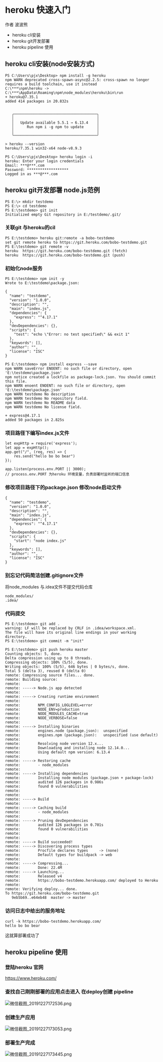 # heroku 快速入门


作者 波波熊

- heroku cli安装
- heroku git开发部署
- heroku pipeline 使用


## heroku cli安装(node安装方式)

    PS C:\Users\pjx\Desktop> npm install -g heroku
    npm WARN deprecated cross-spawn-async@2.2.5: cross-spawn no longer requires a build toolchain, use it instead
    C:\***\npm\heroku -> C:\***\AppData\Roaming\npm\node_modules\heroku\bin\run
    + heroku@7.35.1
    added 414 packages in 20.832s
    
    
       ╭──────────────────────────────────────╮
       │                                      │
       │   Update available 5.5.1 → 6.13.4    │
       │      Run npm i -g npm to update      │
       │                                      │
       ╰──────────────────────────────────────╯
    
    > heroku --version
    heroku/7.35.1 win32-x64 node-v8.9.3
    
    PS C:\Users\pjx\Desktop> heroku login -i                                                                                heroku: Enter your login credentials
    Email: ***@***.com
    Password: *******************
    Logged in as ***@***.com
    
    
##  heroku git开发部署 node.js范例


    PS E:\> mkdir testdemo                                                  
    PS E:\> cd testdemo
    PS E:\testdemo> git init
    Initialized empty Git repository in E:/testdemo/.git/
    

### 关联git 与heroku的cil

    PS E:\testdemo> heroku git:remote -a bobo-testdemo
    set git remote heroku to https://git.heroku.com/bobo-testdemo.git
    PS E:\testdemo> git remote -v
    heroku  https://git.heroku.com/bobo-testdemo.git (fetch)
    heroku  https://git.heroku.com/bobo-testdemo.git (push)
    
### 初始化node服务
    
    PS E:\testdemo> npm init -y
    Wrote to E:\testdemo\package.json:
    
    {
      "name": "testdemo",
      "version": "1.0.0",
      "description": "",
      "main": "index.js",
      "dependencies": {
        "express": "^4.17.1"
      },
      "devDependencies": {},
      "scripts": {
        "test": "echo \"Error: no test specified\" && exit 1"
      },
      "keywords": [],
      "author": "",
      "license": "ISC"
    }
    
    PS E:\testdemo> npm install express --save
    npm WARN saveError ENOENT: no such file or directory, open 'E:\testdemo\package.json'
    npm notice created a lockfile as package-lock.json. You should commit this file.
    npm WARN enoent ENOENT: no such file or directory, open 'E:\testdemo\package.json'
    npm WARN testdemo No description
    npm WARN testdemo No repository field.
    npm WARN testdemo No README data
    npm WARN testdemo No license field.
    
    + express@4.17.1
    added 50 packages in 2.825s
    
    
### 项目路径下编写index.js文件

    let expHttp = require('express');
    let app = expHttp();
    app.get("/", (req, res) => {
        res.send("hello bo bo bear")
    });
    
    app.listen(process.env.PORT || 3000); 
    // process.env.PORT 为heroku 环境变量，负责部署时监听的端口信息
    
    
### 修改项目路径下的package.json 修改node启动文件


    {
      "name": "testdemo",
      "version": "1.0.0",
      "description": "",
      "main": "index.js",
      "dependencies": {
        "express": "^4.17.1"
      },
      "devDependencies": {},
      "scripts": {
        "start": "node index.js"
      },
      "keywords": [],
      "author": "",
      "license": "ISC"
    }

        
### 别忘记代码简洁创建.gitignore文件

将node_modules 与.idea文件不提交代码仓库
    
    node_modules/
    .idea/


### 代码提交

    PS E:\testdemo> git add .
    warning: LF will be replaced by CRLF in .idea/workspace.xml.
    The file will have its original line endings in your working directory.
    PS E:\testdemo> git commit -m "init"
    
    PS E:\testdemo> git push heroku master
    Counting objects: 5, done.
    Delta compression using up to 8 threads.
    Compressing objects: 100% (5/5), done.
    Writing objects: 100% (5/5), 646 bytes | 0 bytes/s, done.
    Total 5 (delta 3), reused 0 (delta 0)
    remote: Compressing source files... done.
    remote: Building source:
    remote:
    remote: -----> Node.js app detected
    remote:
    remote: -----> Creating runtime environment
    remote:
    remote:        NPM_CONFIG_LOGLEVEL=error
    remote:        NODE_ENV=production
    remote:        NODE_MODULES_CACHE=true
    remote:        NODE_VERBOSE=false
    remote:
    remote: -----> Installing binaries
    remote:        engines.node (package.json):  unspecified
    remote:        engines.npm (package.json):   unspecified (use default)
    remote:
    remote:        Resolving node version 12.x...
    remote:        Downloading and installing node 12.14.0...
    remote:        Using default npm version: 6.13.4
    remote:
    remote: -----> Restoring cache
    remote:        - node_modules
    remote:
    remote: -----> Installing dependencies
    remote:        Installing node modules (package.json + package-lock)
    remote:        audited 126 packages in 0.986s
    remote:        found 0 vulnerabilities
    remote:
    remote:
    remote: -----> Build
    remote:
    remote: -----> Caching build
    remote:        - node_modules
    remote:
    remote: -----> Pruning devDependencies
    remote:        audited 126 packages in 0.701s
    remote:        found 0 vulnerabilities
    remote:
    remote:
    remote: -----> Build succeeded!
    remote: -----> Discovering process types
    remote:        Procfile declares types     -> (none)
    remote:        Default types for buildpack -> web
    remote:
    remote: -----> Compressing...
    remote:        Done: 22.4M
    remote: -----> Launching...
    remote:        Released v4
    remote:        https://bobo-testdemo.herokuapp.com/ deployed to Heroku
    remote:
    remote: Verifying deploy... done.
    To https://git.heroku.com/bobo-testdemo.git
       9eb5b69..e64eb48  master -> master
       
       

### 访问日志中给出的服务地址 

    curl -k https://bobo-testdemo.herokuapp.com/
    hello bo bo bear

这就算部署成功了



## heroku pipeline 使用


### 登陆heroku 官网

https://www.heroku.com/


### 查找自己刚刚部署的应用点击进入 在deploy创建 pipeline

![微信截图_20191227172536.png](https://i.loli.net/2019/12/27/nkMtQcRewqWCE8h.png)


### 创建生产应用

![微信截图_20191227173053.png](https://i.loli.net/2019/12/27/xenoivV4rUTJyRc.png)



### 部署生产完成

![微信截图_20191227173445.png](https://i.loli.net/2019/12/27/soH2QV1Mn6zlg4C.png)